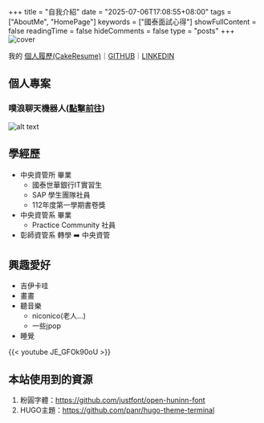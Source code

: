 +++
title = "自我介紹"
date = "2025-07-06T17:08:55+08:00"
tags = ["AboutMe", "HomePage"]
keywords = ["國泰面試心得"]
showFullContent = false
readingTime = false
hideComments = false
type = "posts"
+++
![cover](/blog/images/allSleep.gif)
<!--more-->

我的 [個人履歷(CakeResume)](https://www.cake.me/s--Qbettfics_-JPjhzuDgiCg--/kinako890419)｜[GITHUB](https://github.com/kinako890419)｜[LINKEDIN](https://www.linkedin.com/in/%E5%AE%A5%E6%B1%9D-%E9%99%B3-56b327234/)

## 個人專案

### 噗浪聊天機器人([點擊前往](https://www.plurk.com/hotwaterbot))

![alt text](/blog/images/image.png)


## 學經歷

- 中央資管所 畢業
  - 國泰世華銀行IT實習生
  - SAP 學生團隊社員
  - 112年度第一學期書卷獎
- 中央資管系 畢業
  - Practice Community 社員
- 彰師資管系 轉學 ➡️ 中央資管

## 興趣愛好

- 吉伊卡哇
- 畫畫
- 聽音樂
  - niconico(老人...)
  - 一些jpop
- 睡覺

{{< youtube JE_GFOk90oU >}}

## 本站使用到的資源

1. 粉圓字體：https://github.com/justfont/open-huninn-font
2. HUGO主題：https://github.com/panr/hugo-theme-terminal